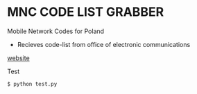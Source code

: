 MNC CODE LIST GRABBER
=====================

Mobile Network Codes for Poland

* Recieves code-list from office of electronic communications

[website](http://www.uke.gov.pl/tablice/KodMnc-list.do?execution=e2s1)

Test

    $ python test.py

